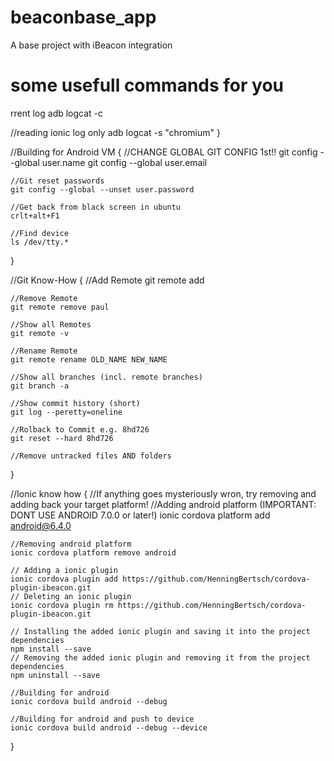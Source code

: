 # beaconbase_app
A base project with iBeacon integration

# some usefull commands for you
rrent log
    adb logcat -c

   //reading ionic log only
   adb logcat -s "chromium"
}

//Building for Android VM
{
    //CHANGE GLOBAL GIT CONFIG 1st!!
    git config --global user.name
    git config --global user.email

    //Git reset passwords
    git config --global --unset user.password

    //Get back from black screen in ubuntu
    crlt+alt+F1

    //Find device
    ls /dev/tty.*
}

//Git Know-How
{
    //Add Remote
    git remote add <shortname> <url>

    //Remove Remote
    git remote remove paul

    //Show all Remotes
    git remote -v

    //Rename Remote
    git remote rename OLD_NAME NEW_NAME

    //Show all branches (incl. remote branches)
    git branch -a

    //Show commit history (short)
    git log --peretty=oneline

    //Rolback to Commit e.g. 8hd726
    git reset --hard 8hd726

    //Remove untracked files AND folders

}


//Ionic know how
{
    //If anything goes mysteriously wron, try removing and adding back your target platform!
    //Adding android platform (IMPORTANT: DONT USE ANDROID 7.0.0 or later!)
    ionic cordova platform add android@6.4.0

    //Removing android platform
    ionic cordova platform remove android

    // Adding a ionic plugin
    ionic cordova plugin add https://github.com/HenningBertsch/cordova-plugin-ibeacon.git
    // Deleting an ionic plugin
    ionic cordova plugin rm https://github.com/HenningBertsch/cordova-plugin-ibeacon.git

    // Installing the added ionic plugin and saving it into the project dependencies
    npm install --save
    // Removing the added ionic plugin and removing it from the project dependencies
    npm uninstall --save

    //Building for android
    ionic cordova build android --debug

    //Building for android and push to device
    ionic cordova build android --debug --device
}
